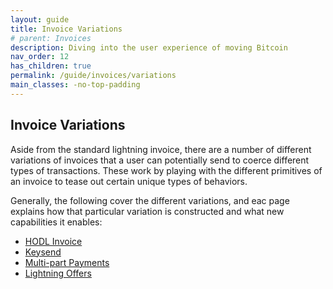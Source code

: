 ```yaml
---
layout: guide
title: Invoice Variations
# parent: Invoices
description: Diving into the user experience of moving Bitcoin
nav_order: 12
has_children: true
permalink: /guide/invoices/variations
main_classes: -no-top-padding
---
```


## Invoice Variations

Aside from the standard lightning invoice, there are a number of different variations of invoices that a user can potentially send to coerce different types of transactions. These work by playing with the different primitives of an invoice to tease out certain unique types of behaviors.

Generally, the following cover the different variations, and eac page explains how that particular variation is constructed and what new capabilities it enables:
- [HODL Invoice](/guide/invoices/variations/hodl-invoice)
- [Keysend](/guide/invoices/variations/keysend)
- [Multi-part Payments](/guide/invoices/variations/mpp)
- [Lightning Offers](/guide/invoices/variations/lightning-offers)
